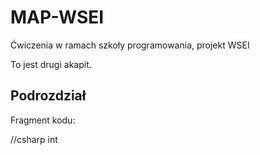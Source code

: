 # MAP-WSEI
Ćwiczenia w ramach szkoły programowania, projekt WSEI

To jest drugi akapit.

## Podrozdział

Fragment kodu:

//csharp
int
